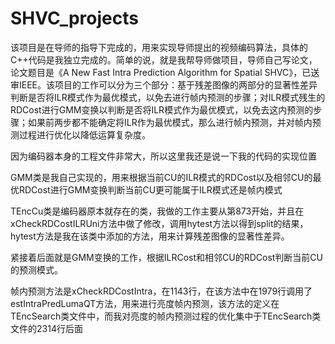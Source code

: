 # SHVC_projects
该项目是在导师的指导下完成的，用来实现导师提出的视频编码算法，具体的C++代码是我独立完成的。简单的说，就是我帮导师做项目，导师自己写论文，论文题目是《A New Fast Intra Prediction Algorithm for Spatial SHVC》，已送审IEEE。该项目的工作可以分为三个部分：基于残差图像的两部分的显著性差异判断是否将ILR模式作为最优模式，以免去进行帧内预测的步骤；对ILR模式残生的RDCost进行GMM变换以判断是否将ILR模式作为最优模式，以免去这内预测的步骤；如果前两步都不能确定将ILR作为最优模式，那么进行帧内预测，并对帧内预测过程进行优化以降低运算复杂度。

因为编码器本身的工程文件非常大，所以这里我还是说一下我的代码的实现位置

GMM类是我自己实现的，用来根据当前CU的ILR模式的RDCost以及相邻CU的最优RDCost进行GMM变换判断当前CU更可能属于ILR模式还是帧内模式

TEncCu类是编码器原本就存在的类，我做的工作主要从第873开始，并且在xCheckRDCostILRUni方法中做了修改，调用hytest方法以得到split的结果，hytest方法是我在该类中添加的方法，用来计算残差图像的显著性差异。

紧接着后面就是GMM变换的工作，根据ILRCost和相邻CU的RDCost判断当前CU的预测模式。

帧内预测方法是xCheckRDCostIntra，在1143行，在该方法中在1979行调用了estIntraPredLumaQT方法，用来进行亮度帧内预测，该方法的定义在TEncSearch类文件中，而我对亮度的帧内预测过程的优化集中于TEncSearch类文件的2314行后面
